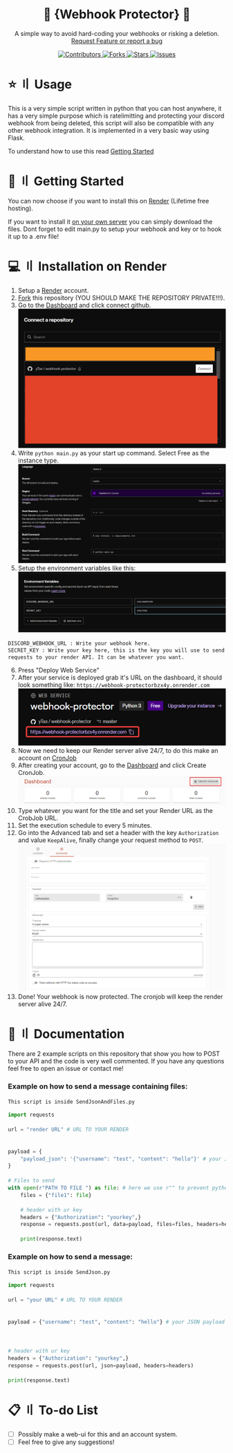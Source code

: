 
<a id="readme-top"></a>



<br />
<div align="center">
  <h1 align="center">🔐 {Webhook Protector} 🔐</h3>

  <p align="center">
    A simple way to avoid hard-coding your webhooks or risking a deletion.
    <br />
    <a href="https://github.com/yTax/webhook-protector/issues/new">Request Feature or report a bug</a>
  </p>
</div>
<div align="center">
    <a href="https://github.com/yTax/webhook-protector/graphs/contributors">
        <img src="https://img.shields.io/github/contributors/yTax/webhook-protector?style=flat-square" alt="Contributors" />
    </a>
    <a href="https://github.com/yTax/webhook-protector/network/members">
        <img src="https://img.shields.io/github/forks/yTax/webhook-protector?style=flat-square" alt="Forks" />
    </a>
    <a href="https://github.com/yTax/webhook-protector/stargazers">
        <img src="https://img.shields.io/github/stars/yTax/webhook-protector?style=flat-square" alt="Stars" />
    </a>
    <a href="https://github.com/yTax/webhook-protector/issues">
        <img src="https://img.shields.io/github/issues/yTax/webhook-protector?style=flat-square" alt="Issues" />
    </a>
</div>

    
    



# ⭐ 〢 Usage

This is a very simple script written in python that you can host anywhere, it has a very simple purpose which is ratelimitting and protecting your discord webhook from being deleted, this script will also be compatible with any other webhook integration.
It is implemented in a very basic way using Flask.  

To understand how to use this read [Getting Started](#-〢-getting-started)


# 🚀 〢 Getting Started

You can now choose if you want to install this on [Render](#-〢-installation-on-render) (Lifetime free hosting).

If you want to install it [on your own server](#Installation-Local) you can simply download the files. Dont forget to edit main.py to setup your webhook and key or to hook it up to a .env file!


# 💻 〢 Installation on Render

1. Setup a [Render](https://dashboard.render.com/register) account.
2. [Fork](https://github.com/yTax/webhook-protector/fork) this repository (YOU SHOULD MAKE THE REPOSITORY PRIVATE!!!).
3. Go to the [Dashboard](https://dashboard.render.com/select-repo?type=web) and click connect github.
![Dashboard Connection](./imgs/brave_EeIydoHMyu.png)
4. Write `python main.py` as your start up command. Select Free as the instance type.
![Dashboard Settings](./imgs/brave_DmJC3FehXn.png)
5. Setup the environment variables like this:
![Env Variables](./imgs/brave_qXOvpxkczR.png)
```
DISCORD_WEBHOOK_URL : Write your webhook here.
SECRET_KEY : Write your key here, this is the key you will use to send requests to your render API. It can be whatever you want.
```
6. Press "Deploy Web Service"
7. After your service is deployed grab it's URL on the dashboard, it should look something like: `https://webhook-protectorbzx4y.onrender.com`
![Webserver URL](./imgs/brave_a2JIbRmVAS.png)
8. Now we need to keep our Render server alive 24/7, to do this make an account on [CronJob](https://console.cron-job.org/signup)
9. After creating your account, go to the [Dashboard](https://console.cron-job.org/dashboard) and click Create CronJob.
![Create Cron](./imgs/brave_oOmhRq9Y4d.png)
10. Type whatever you want for the title and set your Render URL as the CrobJob URL.
11. Set the execution schedule to every 5 minutes.
12. Go into the Advanced tab and set a header with the key `Authorization` and value `KeepAlive`, finally change your request method to `POST`.
![Advanced Tab](./imgs/brave_RNInQpWJfh.png)
13. Done! Your webhook is now protected. The cronjob will keep the render server alive 24/7.



# 📄 〢 Documentation
There are 2 example scripts on this repository that show you how to POST to your API and the code is very well commented.
If you have any questions feel free to open an issue or contact me!

### Example on how to send a message containing files: 
`This script is inside SendJsonAndFiles.py`

```py
import requests

url = "render URL" # URL TO YOUR RENDER


payload = {
    "payload_json": '{"username": "test", "content": "hello"}' # your JSON payload, like an embed or a message, this is obviously optional if u just want to send a file
}

# Files to send
with open(r"PATH TO FILE ") as file: # here we use r"" to prevent python from fucking up the string
    files = {"file1": file} 

    # header with ur key
    headers = {"Authorization": "yourkey",}
    response = requests.post(url, data=payload, files=files, headers=headers)

    print(response.text)
```

### Example on how to send a message: 
`This script is inside SendJson.py`

```py
import requests

url = "your URL" # URL TO YOUR RENDER


payload = {"username": "test", "content": "hello"} # your JSON payload



# header with ur key
headers = {"Authorization": "yourkey",}
response = requests.post(url, json=payload, headers=headers)

print(response.text)
```

# 📋 〢 To-do List

- [ ] Possibly make a web-ui for this and an account system.
- [ ] Feel free to give any suggestions! 
